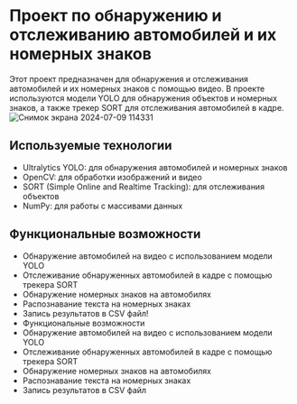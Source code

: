 



# Проект по обнаружению и отслеживанию автомобилей и их номерных знаков
Этот проект предназначен для обнаружения и отслеживания автомобилей и их номерных знаков с помощью видео. В проекте используются модели YOLO для обнаружения объектов и номерных знаков, а также трекер SORT для отслеживания автомобилей в кадре.
![Снимок экрана 2024-07-09 114331](https://github.com/Asshkid/license/assets/132083258/361d9b55-1faf-43a9-89f1-4c1acb48b48d)
## Используемые технологии
* Ultralytics YOLO: для обнаружения автомобилей и номерных знаков
* OpenCV: для обработки изображений и видео
* SORT (Simple Online and Realtime Tracking): для отслеживания объектов
* NumPy: для работы с массивами данных


## Функциональные возможности
* Обнаружение автомобилей на видео с использованием модели YOLO
* Отслеживание обнаруженных автомобилей в кадре с помощью трекера SORT
* Обнаружение номерных знаков на автомобилях
* Распознавание текста на номерных знаках
* Запись результатов в CSV файл!  
* Функциональные возможности
* Обнаружение автомобилей на видео с использованием модели YOLO
* Отслеживание обнаруженных автомобилей в кадре с помощью трекера SORT
* Обнаружение номерных знаков на автомобилях
* Распознавание текста на номерных знаках
* Запись результатов в CSV файл






